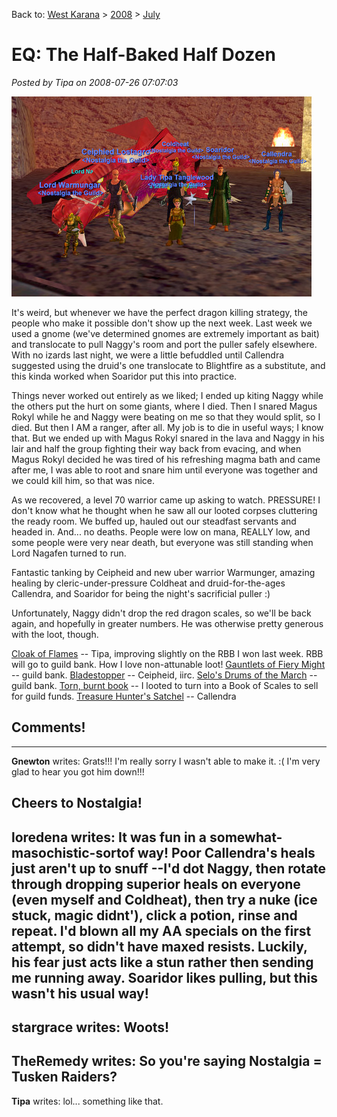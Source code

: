 Back to: [West Karana](/posts/westkarana.md) > [2008](/posts/2008/westkarana.md) > [July](./westkarana.md)
# EQ: The Half-Baked Half Dozen

*Posted by Tipa on 2008-07-26 07:07:03*

![](../../../uploads/2008/07/eqgame-2008-07-25-22-29-20-28.jpg "eqgame-2008-07-25-22-29-20-28")

It's weird, but whenever we have the perfect dragon killing strategy, the people who make it possible don't show up the next week. Last week we used a gnome (we've determined gnomes are extremely important as bait) and translocate to pull Naggy's room and port the puller safely elsewhere. With no izards last night, we were a little befuddled until Callendra suggested using the druid's one translocate to Blightfire as a substitute, and this kinda worked when Soaridor put this into practice.

Things never worked out entirely as we liked; I ended up kiting Naggy while the others put the hurt on some giants, where I died. Then I snared Magus Rokyl while he and Naggy were beating on me so that they would split, so I died. But then I AM a ranger, after all. My job is to die in useful ways; I know that. But we ended up with Magus Rokyl snared in the lava and Naggy in his lair and half the group fighting their way back from evacing, and when Magus Rokyl decided he was tired of his refreshing magma bath and came after me, I was able to root and snare him until everyone was together and we could kill him, so that was nice.

As we recovered, a level 70 warrior came up asking to watch. PRESSURE! I don't know what he thought when he saw all our looted corpses cluttering the ready room. We buffed up, hauled out our steadfast servants and headed in. And... no deaths. People were low on mana, REALLY low, and some people were very near death, but everyone was still standing when Lord Nagafen turned to run.

Fantastic tanking by Ceipheid and new uber warrior Warmunger, amazing healing by cleric-under-pressure Coldheat and druid-for-the-ages Callendra, and Soaridor for being the night's sacrificial puller :)

Unfortunately, Naggy didn't drop the red dragon scales, so we'll be back again, and hopefully in greater numbers. He was otherwise pretty generous with the loot, though.

[Cloak of Flames](http://lucy.allakhazam.com/item.html?id=11621) -- Tipa, improving slightly on the RBB I won last week. RBB will go to guild bank. How I love non-attunable loot!
[Gauntlets of Fiery Might](http://lucy.allakhazam.com/item.html?id=11624) -- guild bank.
[Bladestopper](http://lucy.allakhazam.com/item.html?id=11632) -- Ceipheid, iirc.
[Selo's Drums of the March](http://lucy.allakhazam.com/item.html?id=11626) -- guild bank.
[Torn, burnt book](http://lucy.allakhazam.com/item.html?id=19071) -- I looted to turn into a Book of Scales to sell for guild funds.
[Treasure Hunter's Satchel](http://lucy.allakhazam.com/item.html?id=17702) -- Callendra

## Comments!
---
**Gnewton** writes: Grats!!! I'm really sorry I wasn't able to make it. :( I'm very glad to hear you got him down!!!

Cheers to Nostalgia!
---
**loredena** writes: It was fun in a somewhat-masochistic-sortof way! Poor Callendra's heals just aren't up to snuff --I'd dot Naggy, then rotate through dropping superior heals on everyone (even myself and Coldheat), then try a nuke (ice stuck, magic didnt'), click a potion, rinse and repeat. I'd blown all my AA specials on the first attempt, so didn't have maxed resists. Luckily, his fear just acts like a stun rather then sending me running away. Soaridor likes pulling, but this wasn't his usual way!
---
**stargrace** writes: Woots!
---
**TheRemedy** writes: So you're saying Nostalgia = Tusken Raiders?
---
**Tipa** writes: lol... something like that.
